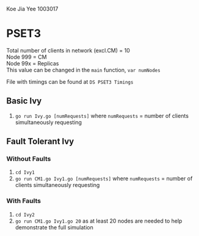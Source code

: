 Koe Jia Yee 1003017

# PSET3
Total number of clients in network (excl.CM) = 10\
Node 999 = CM\
Node 99x = Replicas\
This value can be changed in the `main` function, `var numNodes`

File with timings can be found at `DS PSET3 Timings`

## Basic Ivy
1. `go run Ivy.go [numRequests]` where `numRequests` = number of clients simultaneously requesting

## Fault Tolerant Ivy 
### Without Faults
1. `cd Ivy1`
2. `go run CM1.go Ivy1.go [numRequests]` where `numRequests` = number of clients simultaneously requesting 

### With Faults
1. `cd Ivy2`
2. `go run CM1.go Ivy1.go 20` as at least 20 nodes are needed to help demonstrate the full simulation
